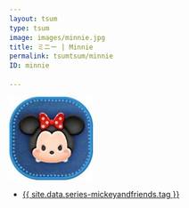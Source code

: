 ```yaml
---
layout: tsum
type: tsum
image: images/minnie.jpg
title: ミニー | Minnie
permalink: tsumtsum/minnie
ID: minnie

---
```

<img class="ui image" src="../images/minnie.jpg">

* <a href="{{ site.data.series-mickeyandfriends.url }}">{{ site.data.series-mickeyandfriends.tag }}</a>
